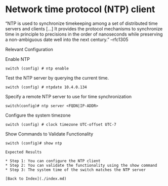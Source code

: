 # Network time protocol (NTP) client 


“NTP is used to synchronize timekeeping among a set of distributed time servers and clients [...] It provides the protocol mechanisms to synchronize time in principle to precisions in the order of nanoseconds while preserving a non-ambiguous date well into the next century.” –rfc1305 
    
Relevant Configuration 

Enable NTP

```
switch (config) # ntp enable
```

Test the NTP server by querying the current time.

```
switch (config) # ntpdate 10.4.0.134 
```

Specify a remote NTP server to use for time synchronization 

```
switch(config)# ntp server <FQDN|IP-ADDR>
```

Configure the system timezone 

```
switch (config) # clock timezone UTC-offset UTC-7
```

Show Commands to Validate Functionality 

```
switch (config)# show ntp

Expected Results 

* Step 1: You can configure the NTP client
* Step 2: You can validate the functionality using the show command 
* Step 3: The system time of the switch matches the NTP server

[Back to Index](./index.md)
